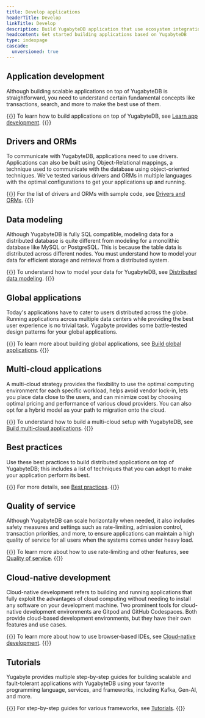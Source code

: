 ```yaml
---
title: Develop applications
headerTitle: Develop
linkTitle: Develop
description: Build YugabyteDB application that use ecosystem integrations and GraphQL.
headcontent: Get started building applications based on YugabyteDB
type: indexpage
cascade:
  unversioned: true
---
```


## Application development

Although building scalable applications on top of YugabyteDB is straightforward, you need to understand certain fundamental concepts like transactions, search, and more to make the best use of them.

{{<lead link="./learn/">}}
To learn how to build applications on top of YugabyteDB, see [Learn app development](./learn/).
{{</lead>}}

## Drivers and ORMs

To communicate with YugabyteDB, applications need to use drivers. Applications can also be built using Object-Relational mappings, a technique used to communicate with the database using object-oriented techniques. We've tested various drivers and ORMs in multiple languages with the optimal configurations to get your applications up and running.

{{<lead link="../drivers-orms/">}}
For the list of drivers and ORMs with sample code, see [Drivers and ORMs](../drivers-orms/).
{{</lead>}}

## Data modeling

Although YugabyteDB is fully SQL compatible, modeling data for a distributed database is quite different from modeling for a monolithic database like MySQL or PostgreSQL. This is because the table data is distributed across different nodes. You must understand how to model your data for efficient storage and retrieval from a distributed system.

{{<lead link="./data-modeling/">}}
To understand how to model your data for YugabyteDB, see [Distributed data modeling](./data-modeling/).
{{</lead>}}

## Global applications

Today's applications have to cater to users distributed across the globe. Running applications across multiple data centers while providing the best user experience is no trivial task. Yugabyte provides some battle-tested design patterns for your global applications.

{{<lead link="./build-global-apps/">}}
To learn more about building global applications, see [Build global applications](./build-global-apps/).
{{</lead>}}

## Multi-cloud applications

A multi-cloud strategy provides the flexibility to use the optimal computing environment for each specific workload, helps avoid vendor lock-in, lets you place data close to the users, and can minimize cost by choosing optimal pricing and performance of various cloud providers. You can also opt for a hybrid model as your path to migration onto the cloud.

{{<lead link="./multi-cloud/">}}
To understand how to build a multi-cloud setup with YugabyteDB, see [Build multi-cloud applications](./multi-cloud/).
{{</lead>}}

## Best practices

Use these best practices to build distributed applications on top of YugabyteDB; this includes a list of techniques that you can adopt to make your application perform its best.

{{<lead link="./best-practices-develop">}}
For more details, see [Best practices](./best-practices-develop).
{{</lead>}}

## Quality of service

Although YugabyteDB can scale horizontally when needed, it also includes safety measures and settings such as rate-limiting, admission control, transaction priorities, and more, to ensure applications can maintain a high quality of service for all users when the systems comes under heavy load.

{{<lead link="./quality-of-service/">}}
To learn more about how to use rate-limiting and other features, see [Quality of service](./quality-of-service/).
{{</lead>}}

## Cloud-native development

Cloud-native development refers to building and running applications that fully exploit the advantages of cloud computing without needing to install any software on your development machine. Two prominent tools for cloud-native development environments are Gitpod and GitHub Codespaces. Both provide cloud-based development environments, but they have their own features and use cases.

{{<lead link="./gitdev/">}}
To learn more about how to use browser-based IDEs, see [Cloud-native development](./gitdev/).
{{</lead>}}

## Tutorials

Yugabyte provides multiple step-by-step guides for building scalable and fault-tolerant applications with YugabyteDB using your favorite programming language, services, and frameworks, including Kafka, Gen-AI, and more.

{{<lead link="/stable/tutorials/">}}
For step-by-step guides for various frameworks, see [Tutorials](/stable/tutorials/).
{{</lead>}}
